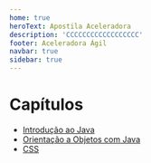```yaml
---
home: true
heroText: Apostila Aceleradora
description: 'CCCCCCCCCCCCCCCCCC'
footer: Aceleradora Ágil
navbar: true
sidebar: true
---
```


# Capítulos

- [Introdução ao Java](introducao-ao-java.md)
- [Orientação a Objetos com Java](orientacao-a-objetos-com-java.md)
- [CSS](css.md)

